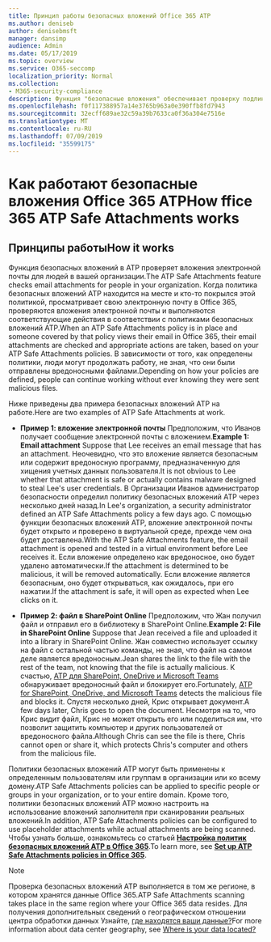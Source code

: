 ```yaml
---
title: Принцип работы безопасных вложений Office 365 ATP
ms.author: deniseb
author: denisebmsft
manager: dansimp
audience: Admin
ms.date: 05/17/2019
ms.topic: overview
ms.service: O365-seccomp
localization_priority: Normal
ms.collection:
- M365-security-compliance
description: Функция "безопасные вложения" обеспечивает проверку подлинности вложений электронной почты при нажатии этой кнопки. Используйте безопасные вложения, чтобы защитить организацию от вредоносных файлов, отправляемых и получаемых в сообщениях электронной почты.
ms.openlocfilehash: f0f117388957a14e3765b963a0e390ffb8fd7943
ms.sourcegitcommit: 32ecff689ae32c59a39b7633ca0f36a304e7516e
ms.translationtype: MT
ms.contentlocale: ru-RU
ms.lasthandoff: 07/09/2019
ms.locfileid: "35599175"
---
```

# <a name="how-ffice-365-atp-safe-attachments-works"></a><span data-ttu-id="1bf68-104">Как работают безопасные вложения Office 365 ATP</span><span class="sxs-lookup"><span data-stu-id="1bf68-104">How ffice 365 ATP Safe Attachments works</span></span>

## <a name="how-it-works"></a><span data-ttu-id="1bf68-105">Принципы работы</span><span class="sxs-lookup"><span data-stu-id="1bf68-105">How it works</span></span>

<span data-ttu-id="1bf68-106">Функция безопасных вложений в ATP проверяет вложения электронной почты для людей в вашей организации.</span><span class="sxs-lookup"><span data-stu-id="1bf68-106">The ATP Safe Attachments feature checks email attachments for people in your organization.</span></span> <span data-ttu-id="1bf68-107">Когда политика безопасных вложений ATP находится на месте и кто-то покрылся этой политикой, просматривает свою электронную почту в Office 365, проверяются вложения электронной почты и выполняются соответствующие действия в соответствии с политиками безопасных вложений ATP.</span><span class="sxs-lookup"><span data-stu-id="1bf68-107">When an ATP Safe Attachments policy is in place and someone covered by that policy views their email in Office 365, their email attachments are checked and appropriate actions are taken, based on your ATP Safe Attachments policies.</span></span> <span data-ttu-id="1bf68-108">В зависимости от того, как определены политики, люди могут продолжать работу, не зная, что они были отправлены вредоносными файлами.</span><span class="sxs-lookup"><span data-stu-id="1bf68-108">Depending on how your policies are defined, people can continue working without ever knowing they were sent malicious files.</span></span>
  
<span data-ttu-id="1bf68-109">Ниже приведены два примера безопасных вложений ATP на работе.</span><span class="sxs-lookup"><span data-stu-id="1bf68-109">Here are two examples of ATP Safe Attachments at work.</span></span>
  
- <span data-ttu-id="1bf68-110">**Пример 1: вложение электронной почты** Предположим, что Иванов получает сообщение электронной почты с вложением.</span><span class="sxs-lookup"><span data-stu-id="1bf68-110">**Example 1: Email attachment** Suppose that Lee receives an email message that has an attachment.</span></span> <span data-ttu-id="1bf68-111">Неочевидно, что это вложение является безопасным или содержит вредоносную программу, предназначенную для хищения учетных данных пользователя.</span><span class="sxs-lookup"><span data-stu-id="1bf68-111">It is not obvious to Lee whether that attachment is safe or actually contains malware designed to steal Lee's user credentials.</span></span> <span data-ttu-id="1bf68-112">В Организации Иванов администратор безопасности определил политику безопасных вложений ATP через несколько дней назад.</span><span class="sxs-lookup"><span data-stu-id="1bf68-112">In Lee's organization, a security administrator defined an ATP Safe Attachments policy a few days ago.</span></span> <span data-ttu-id="1bf68-113">С помощью функции безопасных вложений ATP, вложение электронной почты будет открыто и проверено в виртуальной среде, прежде чем она будет доставлена.</span><span class="sxs-lookup"><span data-stu-id="1bf68-113">With the ATP Safe Attachments feature, the email attachment is opened and tested in a virtual environment before Lee receives it.</span></span> <span data-ttu-id="1bf68-114">Если вложение определено как вредоносное, оно будет удалено автоматически.</span><span class="sxs-lookup"><span data-stu-id="1bf68-114">If the attachment is determined to be malicious, it will be removed automatically.</span></span> <span data-ttu-id="1bf68-115">Если вложение является безопасным, оно будет открываться, как ожидалось, при его нажатии.</span><span class="sxs-lookup"><span data-stu-id="1bf68-115">If the attachment is safe, it will open as expected when Lee clicks on it.</span></span>

- <span data-ttu-id="1bf68-116">**Пример 2: файл в SharePoint Online** Предположим, что Жан получил файл и отправил его в библиотеку в SharePoint Online.</span><span class="sxs-lookup"><span data-stu-id="1bf68-116">**Example 2: File in SharePoint Online** Suppose that Jean received a file and uploaded it into a library in SharePoint Online.</span></span> <span data-ttu-id="1bf68-117">Жан совместно использует ссылку на файл с остальной частью команды, не зная, что файл на самом деле является вредоносным.</span><span class="sxs-lookup"><span data-stu-id="1bf68-117">Jean shares the link to the file with the rest of the team, not knowing that the file is actually malicious.</span></span> <span data-ttu-id="1bf68-118">К счастью, [ATP для SharePoint, OneDrive и Microsoft Teams](atp-for-spo-odb-and-teams.md) обнаруживает вредоносный файл и блокирует его.</span><span class="sxs-lookup"><span data-stu-id="1bf68-118">Fortunately, [ATP for SharePoint, OneDrive, and Microsoft Teams](atp-for-spo-odb-and-teams.md) detects the malicious file and blocks it.</span></span> <span data-ttu-id="1bf68-119">Спустя несколько дней, Крис открывает документ.</span><span class="sxs-lookup"><span data-stu-id="1bf68-119">A few days later, Chris goes to open the document.</span></span> <span data-ttu-id="1bf68-120">Несмотря на то, что Крис видит файл, Крис не может открыть его или поделиться им, что позволит защитить компьютер и других пользователей от вредоносного файла.</span><span class="sxs-lookup"><span data-stu-id="1bf68-120">Although Chris can see the file is there, Chris cannot open or share it, which protects Chris's computer and others from the malicious file.</span></span>

<span data-ttu-id="1bf68-121">Политики безопасных вложений ATP могут быть применены к определенным пользователям или группам в организации или ко всему домену.</span><span class="sxs-lookup"><span data-stu-id="1bf68-121">ATP Safe Attachments policies can be applied to specific people or groups in your organization, or to your entire domain.</span></span> <span data-ttu-id="1bf68-122">Кроме того, политики безопасных вложений ATP можно настроить на использование вложений заполнителя при сканировании реальных вложений.</span><span class="sxs-lookup"><span data-stu-id="1bf68-122">In addition, ATP Safe Attachments policies can be configured to use placeholder attachments while actual attachments are being scanned.</span></span> <span data-ttu-id="1bf68-123">Чтобы узнать больше, ознакомьтесь со статьей **[Настройка политик безопасных вложений ATP в Office 365](set-up-atp-safe-attachments-policies.md)**.</span><span class="sxs-lookup"><span data-stu-id="1bf68-123">To learn more, see **[Set up ATP Safe Attachments policies in Office 365](set-up-atp-safe-attachments-policies.md)**.</span></span>

> [!NOTE]
> <span data-ttu-id="1bf68-124">Проверка безопасных вложений ATP выполняется в том же регионе, в котором хранятся данные Office 365.</span><span class="sxs-lookup"><span data-stu-id="1bf68-124">ATP Safe Attachments scanning takes place in the same region where your Office 365 data resides.</span></span> <span data-ttu-id="1bf68-125">Для получения дополнительных сведений о географическом отношении центра обработки данных Узнайте, [где находятся ваши данные?](https://products.office.com/where-is-your-data-located?geo=All)</span><span class="sxs-lookup"><span data-stu-id="1bf68-125">For more information about data center geography, see [Where is your data located?](https://products.office.com/where-is-your-data-located?geo=All)</span></span> 

